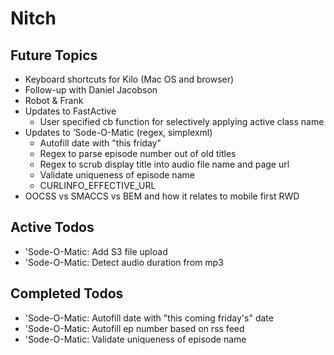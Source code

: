 Nitch
=====

## Future Topics

* Keyboard shortcuts for Kilo (Mac OS and browser)
* Follow-up with Daniel Jacobson
* Robot & Frank
* Updates to FastActive
	* User specified cb function for selectively applying active class name
* Updates to ‘Sode-O-Matic (regex, simplexml)
	* Autofill date with "this friday"
	* Regex to parse episode number out of old titles
	* Regex to scrub display title into audio file name and page url
	* Validate uniqueness of episode name
    * CURLINFO_EFFECTIVE_URL
* OOCSS vs SMACCS vs BEM and how it relates to mobile first RWD

## Active Todos

* 'Sode-O-Matic: Add S3 file upload
* 'Sode-O-Matic: Detect audio duration from mp3

## Completed Todos

* 'Sode-O-Matic: Autofill date with "this coming friday's" date
* 'Sode-O-Matic: Autofill ep number based on rss feed
* 'Sode-O-Matic: Validate uniqueness of episode name

